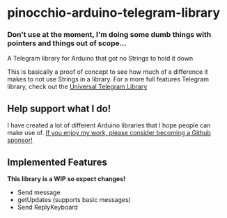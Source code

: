# pinocchio-arduino-telegram-library

### Don't use at the moment, I'm doing some dumb things with pointers and things out of scope...

A Telegram library for Arduino that got no Strings to hold it down

This is basically a proof of concept to see how much of a difference it makes to not use Strings in a library. For a more full features Telegram library, check out the [Universal Telegram Library](https://github.com/witnessmenow/Universal-Arduino-Telegram-Bot)

## Help support what I do!

I have created a lot of different Arduino libraries that I hope people can make use of. [If you enjoy my work, please consider becoming a Github sponsor!](https://github.com/sponsors/witnessmenow/)

## Implemented Features

**This library is a WIP so expect changes!**

- Send message
- getUpdates (supports basic messages)
- Send ReplyKeyboard
